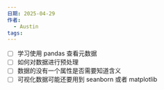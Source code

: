 ```yaml
---
日期: 2025-04-29
作者:
  - Austin
tags:
---
```


- [ ] 学习使用 pandas 查看元数据
- [ ] 如何对数据进行预处理
- [ ] 数据的没有一个属性是否需要知道含义
- [ ] 可视化数据可能还要用到 seanborn  或者 matplotlib